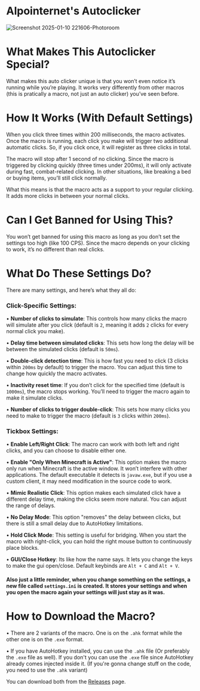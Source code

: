 # Alpointernet's Autoclicker

![Screenshot 2025-01-10 221606-Photoroom](https://github.com/user-attachments/assets/83fbca11-48c7-4594-a4c0-b34713657e7b)

# What Makes This Autoclicker Special?

What makes this auto clicker unique is that you won’t even notice it’s running while you’re playing. It works very differently from other macros (this is pratically a macro, not just an auto clicker) you’ve seen before.

# How It Works (With Default Settings)

When you click three times within 200 milliseconds, the macro activates. Once the macro is running, each click you make will trigger two additional automatic clicks. So, if you click once, it will register as three clicks in total.

The macro will stop after 1 second of no clicking. Since the macro is triggered by clicking quickly (three times under 200ms), it will only activate during fast, combat-related clicking. In other situations, like breaking a bed or buying items, you’ll still click normally.

What this means is that the macro acts as a support to your regular clicking. It adds more clicks in between your normal clicks.

# Can I Get Banned for Using This?

You won’t get banned for using this macro as long as you don’t set the settings too high (like 100 CPS). Since the macro depends on your clicking to work, it’s no different than real clicks.

# What Do These Settings Do?

There are many settings, and here’s what they all do:

### Click-Specific Settings:

• **Number of clicks to simulate**: This controls how many clicks the macro will simulate after you click (default is `2`, meaning it adds `2` clicks for every normal click you make).

• **Delay time between simulated clicks**: This sets how long the delay will be between the simulated clicks (default is `50ms`).

• **Double-click detection time**: This is how fast you need to click (3 clicks within `200ms` by default) to trigger the macro. You can adjust this time to change how quickly the macro activates.

• **Inactivity reset time**: If you don’t click for the specified time (default is `1000ms`), the macro stops working. You’ll need to trigger the macro again to make it simulate clicks.

• **Number of clicks to trigger double-click**: This sets how many clicks you need to make to trigger the macro (default is `3` clicks within `200ms`).

### Tickbox Settings:

• **Enable Left/Right Click**: The macro can work with both left and right clicks, and you can choose to disable either one.

• **Enable "Only When Minecraft is Active"**: This option makes the macro only run when Minecraft is the active window. It won’t interfere with other applications. The default executable it detects is `javaw.exe`, but if you use a custom client, it may need modification in the source code to work.

• **Mimic Realistic Click**: This option makes each simulated click have a different delay time, making the clicks seem more natural. You can adjust the range of delays.

• **No Delay Mode**: This option "removes" the delay between clicks, but there is still a small delay due to AutoHotkey limitations.

• **Hold Click Mode**: This setting is useful for bridging. When you start the macro with right-click, you can hold the right mouse button to continuously place blocks.

• **GUI/Close Hotkey**: Its like how the name says. It lets you change the keys to make the gui open/close. Default keybinds are `Alt + C` and `Alt + V`.

#### Also just a little reminder, when you change something on the settings, a new file called `settings.ini` is created. It stores your settings and when you open the macro again your settings will just stay as it was.

# How to Download the Macro? 

• There are 2 variants of the macro. One is on the `.ahk` format while the other one is on the `.exe` format.

• If you have AutoHotkey installed, you can use the `.ahk` file (Or preferably the `.exe` file as well). If you don't you can use the `.exe` file since AutoHotkey already comes injected inside it. (If you're gonna change stuff on the code, you need to use the `.ahk` variant)

You can download both from the [Releases](https://github.com/Alpointernet/Alpointernets-Legit-Macro/releases) page.
